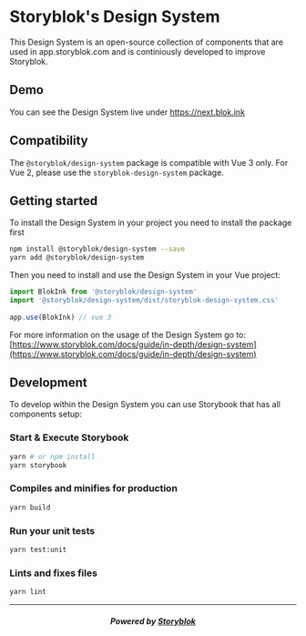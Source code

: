 # Storyblok's Design System

This Design System is an open-source collection of components that are used in app.storyblok.com and is continiously developed to improve Storyblok.

## Demo

You can see the Design System live under <https://next.blok.ink>

## Compatibility 
The `@storyblok/design-system` package is compatible with Vue 3 only. For Vue 2, please use the `storyblok-design-system` package.

## Getting started

To install the Design System in your project you need to install the package first

```sh
npm install @storyblok/design-system --save
yarn add @storyblok/design-system
```

Then you need to install and use the Design System in your Vue project:

```js
import BlokInk from '@storyblok/design-system'
import '@storyblok/design-system/dist/storyblok-design-system.css'
 
app.use(BlokInk) // vue 3
```

For more information on the usage of the Design System go to:
[https://www.storyblok.com/docs/guide/in-depth/design-system](https://www.storyblok.com/docs/guide/in-depth/design-system)

## Development

To develop within the Design System you can use Storybook that has all components setup:
### Start & Execute Storybook
```sh
yarn # or npm install
yarn storybook
```

### Compiles and minifies for production
```sh
yarn build
```

### Run your unit tests
```sh
yarn test:unit
```

### Lints and fixes files
```sh
yarn lint
```


---

<p align="center">
  <h5 align="center">Powered by <a href="https://www.storyblok.com/" title="link to the Storyblok website">Storyblok</a></h5>
</p>
